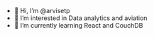 - 👋 Hi, I’m @arvisetp
- 👀 I’m interested in Data analytics and aviation
- 🌱 I’m currently learning React and CouchDB

<!---
arvisetp/arvisetp is a ✨ special ✨ repository because its `README.md` (this file) appears on your GitHub profile.
You can click the Preview link to take a look at your changes.
--->
